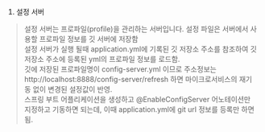 1. 설정 서버
> 설정 서버는 프로파일(profile)을 관리하는 서버입니다. 설정 파일은 서버에서 사용할 프로파일 정보를 깃 서버에 저장함  
> 설정 서버가 실행 될때 application.yml에 기록된 깃 저장소 주소를 참조하여 깃 저장소 주소에 등록된 yml의 프로파일 정보를 로드함.  
> 깃에 저장된 프로파일명이 config-server.yml 이므로 주소정보는 http://localhost:8888/config-server/refresh 하면 마이크로서비스의 재기동 없이 변경된 설정값이 반영.  
> 스프링 부트 어플리케이션을 생성하고 @EnableConfigServer 어노테이션만 지정하고 기동하면 되는데, 이때 application.yml에 git url 정보를 등록만 하면 됨.    